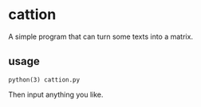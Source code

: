 # cattion
A simple program that can turn some texts into a matrix.

## usage
`python(3) cattion.py`

Then input anything you like.
